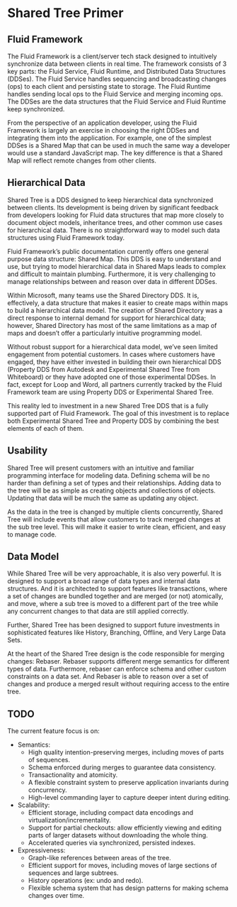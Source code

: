 # Shared Tree Primer

## Fluid Framework

The Fluid Framework is a client/server tech stack designed to intuitively synchronize data between clients in real time.
The framework consists of 3 key parts: the Fluid Service, Fluid Runtime, and Distributed Data Structures (DDSes).
The Fluid Service handles sequencing and broadcasting changes (ops) to each client and persisting state to storage.
The Fluid Runtime handles sending local ops to the Fluid Service and merging incoming ops.
The DDSes are the data structures that the Fluid Service and Fluid Runtime keep synchronized.

From the perspective of an application developer, using the Fluid Framework is largely an exercise in choosing the right DDSes and integrating them into the application.
For example, one of the simplest DDSes is a Shared Map that can be used in much the same way a developer would use a standard JavaScript map.
The key difference is that a Shared Map will reflect remote changes from other clients.

## Hierarchical Data

Shared Tree is a DDS designed to keep hierarchical data synchronized between clients.
Its development is being driven by significant feedback from developers looking for Fluid data structures that map more closely to document object models, inheritance trees, and other common use cases for hierarchical data.
There is no straightforward way to model such data structures using Fluid Framework today.

Fluid Framework’s public documentation currently offers one general purpose data structure: Shared Map.
This DDS is easy to understand and use, but trying to model hierarchical data in Shared Maps leads to complex and difficult to maintain plumbing.
Furthermore, it is very challenging to manage relationships between and reason over data in different DDSes.

Within Microsoft, many teams use the Shared Directory DDS.
It is, effectively, a data structure that makes it easier to create maps within maps to build a hierarchical data model.
The creation of Shared Directory was a direct response to internal demand for support for hierarchical data;
however, Shared Directory has most of the same limitations as a map of maps and doesn’t offer a particularly intuitive programming model.

Without robust support for a hierarchical data model, we’ve seen limited engagement from potential customers.
In cases where customers have engaged, they have either invested in building their own hierarchical DDS (Property DDS from Autodesk and Experimental Shared Tree from Whiteboard) or they have adopted one of those experimental DDSes.
In fact, except for Loop and Word, all partners currently tracked by the Fluid Framework team are using Property DDS or Experimental Shared Tree.

This reality led to investment in a new Shared Tree DDS that is a fully supported part of Fluid Framework.
The goal of this investment is to replace both Experimental Shared Tree and Property DDS by combining the best elements of each of them.

## Usability

Shared Tree will present customers with an intuitive and familiar programming interface for modeling data.
Defining schema will be no harder than defining a set of types and their relationships.
Adding data to the tree will be as simple as creating objects and collections of objects.
Updating that data will be much the same as updating any object.

As the data in the tree is changed by multiple clients concurrently, Shared Tree will include events that allow customers to track merged changes at the sub tree level.
This will make it easier to write clean, efficient, and easy to manage code.

## Data Model

While Shared Tree will be very approachable, it is also very powerful.
It is designed to support a broad range of data types and internal data structures.
And it is architected to support features like transactions, where a set of changes are bundled together and are merged (or not) atomically, and move, where a sub tree is moved to a different part of the tree while any concurrent changes to that data are still applied correctly.

Further, Shared Tree has been designed to support future investments in sophisticated features like History, Branching, Offline, and Very Large Data Sets.

At the heart of the Shared Tree design is the code responsible for merging changes: Rebaser.
Rebaser supports different merge semantics for different types of data.
Furthermore, rebaser can enforce schema and other custom constraints on a data set.
And Rebaser is able to reason over a set of changes and produce a merged result without requiring access to the entire tree.

## TODO

The current feature focus is on:

-   Semantics:
    -   High quality intention-preserving merges, including moves of parts of sequences.
    -   Schema enforced during merges to guarantee data consistency.
    -   Transactionality and atomicity.
    -   A flexible constraint system to preserve application invariants during concurrency.
    -   High-level commanding layer to capture deeper intent during editing.
-   Scalability:
    -   Efficient storage, including compact data encodings and virtualization/incrementality.
    -   Support for partial checkouts: allow efficiently viewing and editing parts of larger datasets without downloading the whole thing.
    -   Accelerated queries via synchronized, persisted indexes.
-   Expressiveness:
    -   Graph-like references between areas of the tree.
    -   Efficient support for moves, including moves of large sections of sequences and large subtrees.
    -   History operations (ex: undo and redo).
    -   Flexible schema system that has design patterns for making schema changes over time.
